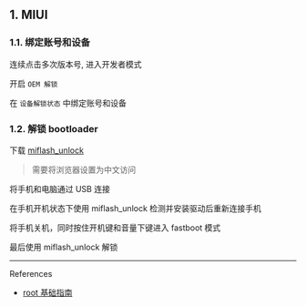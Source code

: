 ## 1. MIUI

### 1.1. 绑定账号和设备

连续点击多次版本号, 进入开发者模式

开启 `OEM 解锁` 

在 `设备解锁状态` 中绑定账号和设备

### 1.2. 解锁 bootloader

下载 [miflash_unlock](https://www.miui.com/unlock/download.html) 

> 需要将浏览器设置为中文访问

将手机和电脑通过 USB 连接

在手机开机状态下使用 miflash_unlock 检测并安装驱动后重新连接手机

将手机关机，同时按住开机键和音量下键进入 fastboot 模式

最后使用 miflash_unlock 解锁

---

References

- [root 基础指南](https://www.bilibili.com/video/BV1BY4y1H7Mc/?spm_id_from=333.1387.favlist.content.click&vd_source=2dcc7806c9580af60063ca1edb63852d)
